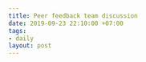 ```yaml
---
title: Peer feedback team discussion
date: 2019-09-23 22:10:00 +07:00
tags:
- daily
layout: post
---
```


